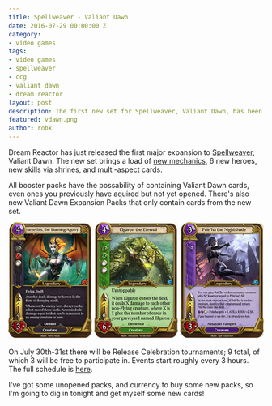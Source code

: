```yaml
---
title: Spellweaver - Valiant Dawn
date: 2016-07-29 00:00:00 Z
category:
- video games
tags:
- video games
- spellweaver
- ccg
- valiant dawn
- dream reactor
layout: post
description: The first new set for Spellweaver, Valiant Dawn, has been released.
featured: vdawn.png
author: robk
---
```


Dream Reactor has just released the first major expansion to [Spellweaver](https://spellweaver-tcg.com/), Valiant Dawn. The new set brings a load of [new mechanics](http://go.sparkpostmail1.com/f/a/0jjhaQGqN7nCZUHsJxEpaw~~/AACSLQA~/RgRZfjf6P0EIAKvNPj7RRJlXA3NwY1gEAAAAAFkGc2hhcmVkYQNuZXdgDTU0LjI0NC40OC4xNDJII1RoZSBWYWxpYW50IERhd24gRXhwYW5zaW9uIGlzIEhlcmUhQgoAAiu0m1fvHuQLUhNya2FsYWppYW5AZ21haWwuY29tCVEEAAAAAERGaHR0cHM6Ly9zcGVsbHdlYXZlci10Y2cuY29tL3ZhbGlhbnQtZGF3bi1leHBhbnNpb24tbWVjaGFuaWNzLWV4cGxhaW5lZEcCe30~), 6 new heroes, new skills via shrines, and multi-aspect cards.

All booster packs have the possability of containing Valiant Dawn cards, even ones you previously have aquired but not yet opened. There's also new Valiant Dawn Expansion Packs that only contain cards from the new set.

![Valiant Dawn Cards](/images/spellweaver/vdawn.jpg)

On July 30th-31st there will be Release Celebration tournaments; 9 total, of which 3 will be free to participate in. Events start roughly every 3 hours. The full schedule is [here](http://go.sparkpostmail1.com/f/a/-aXk0GNoMgrnvEa2yhgzQg~~/AACSLQA~/RgRZfjf6P0EIAKvNPj7RRJlXA3NwY1gEAAAAAFkGc2hhcmVkYQNuZXdgDTU0LjI0NC40OC4xNDJII1RoZSBWYWxpYW50IERhd24gRXhwYW5zaW9uIGlzIEhlcmUhQgoAAiu0m1fvHuQLUhNya2FsYWppYW5AZ21haWwuY29tCVEEAAAAAERHaHR0cHM6Ly9zcGVsbHdlYXZlci10Y2cuY29tL2V4cGFuc2lvbi1jZWxlYnJhdGlvbi1ldmVudHMtYW5kLWRpc2NvdW50cy9HAnt9).

I've got some unopened packs, and currency to buy some new packs, so I'm going to dig in tonight and get myself some new cards!

